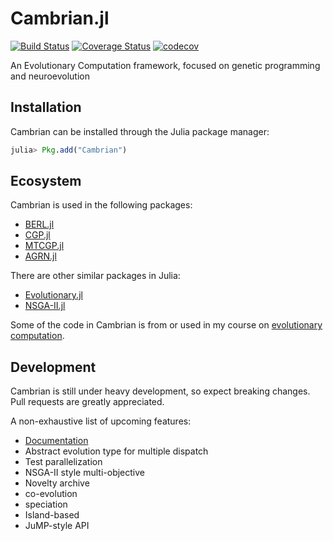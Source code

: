 # Cambrian.jl

[![Build Status](https://travis-ci.org/d9w/Cambrian.jl.svg?branch=master)](https://travis-ci.org/d9w/Cambrian.jl) [![Coverage Status](https://coveralls.io/repos/d9w/Cambrian.jl/badge.svg?branch=master)](https://coveralls.io/r/d9w/Cambrian.jl?branch=master) [![codecov](https://codecov.io/gh/d9w/Cambrian.jl/branch/master/graph/badge.svg)](https://codecov.io/gh/d9w/Cambrian.jl)

An Evolutionary Computation framework, focused on genetic programming and neuroevolution

## Installation

Cambrian can be installed through the Julia package manager:

```julia
julia> Pkg.add("Cambrian")
```

## Ecosystem

Cambrian is used in the following packages:
+ [BERL.jl](https://github.com/d9w/BERL.jl)
+ [CGP.jl](https://github.com/d9w/CGP.jl)
+ [MTCGP.jl](https://github.com/d9w/MTCGP.jl)
+ [AGRN.jl](https://github.com/d9w/AGRN.jl)

There are other similar packages in Julia:
+ [Evolutionary.jl](https://github.com/wildart/Evolutionary.jl)
+ [NSGA-II.jl](https://github.com/gsoleilhac/NSGAII.jl/)

Some of the code in Cambrian is from or used in my course on [evolutionary computation](https://github.com/d9w/evolution).

## Development

Cambrian is still under heavy development, so expect breaking changes. Pull
requests are greatly appreciated.

A non-exhaustive list of upcoming features:
+ [Documentation](https://github.com/JuliaDocs/Documenter.jl)
+ Abstract evolution type for multiple dispatch
+ Test parallelization
+ NSGA-II style multi-objective
+ Novelty archive
+ co-evolution
+ speciation
+ Island-based
+ JuMP-style API
